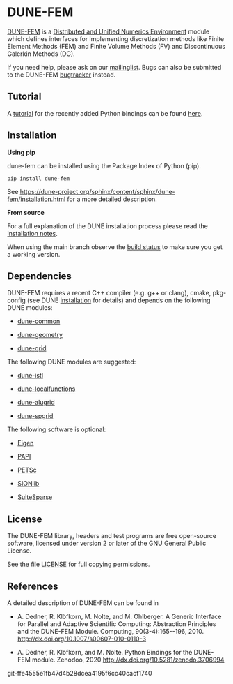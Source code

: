 DUNE-FEM
========

[DUNE-FEM][0] is a [Distributed and Unified Numerics Environment][1]
module which defines interfaces for implementing discretization methods like Finite Element Methods (FEM)
and Finite Volume Methods (FV) and Discontinuous Galerkin Methods (DG).

If you need help, please ask on our [mailinglist][5]. Bugs can also be submitted
to the DUNE-FEM [bugtracker][6] instead.

Tutorial
--------

A [tutorial][18] for the recently added Python bindings can be found [here][18].

Installation
------------

**Using pip**

dune-fem can be installed using the Package Index of Python (pip).

```
pip install dune-fem
```

See https://dune-project.org/sphinx/content/sphinx/dune-fem/installation.html for a more detailed
description.

**From source**

For a full explanation of the DUNE installation process please read
the [installation notes][2].

When using the main branch observe the [build status][19]
to make sure you get a working version.

Dependencies
------------

DUNE-FEM requires a recent C++ compiler (e.g. g++ or clang),
cmake, pkg-config (see DUNE [installation][2] for details)
and depends on the following DUNE modules:

* [dune-common][10]

* [dune-geometry][11]

* [dune-grid][12]

The following DUNE modules are suggested:

* [dune-istl][13]

* [dune-localfunctions][14]

* [dune-alugrid][8]

* [dune-spgrid][9]

The following software is optional:

* [Eigen][4]

* [PAPI][17]

* [PETSc][3]

* [SIONlib][16]

* [SuiteSparse][15]

License
-------

The DUNE-FEM library, headers and test programs are free open-source software,
licensed under version 2 or later of the GNU General Public License.

See the file [LICENSE][7] for full copying permissions.


References
----------

A detailed description of DUNE-FEM can be found in

* A. Dedner, R. Klöfkorn, M. Nolte, and M. Ohlberger. A Generic Interface for Parallel and Adaptive Scientific Computing:
  Abstraction Principles and the DUNE-FEM Module.
  Computing, 90(3-4):165--196, 2010. http://dx.doi.org/10.1007/s00607-010-0110-3

* A. Dedner, R. Klöfkorn, and M. Nolte. Python Bindings for the DUNE-FEM module.
  Zenodoo, 2020 http://dx.doi.org/10.5281/zenodo.3706994


 [0]: https://www.dune-project.org/modules/dune-fem/
 [1]: https://www.dune-project.org
 [2]: https://www.dune-project.org/doc/installation/
 [3]: http://www.mcs.anl.gov/petsc/
 [4]: http://eigen.tuxfamily.org
 [5]: http://lists.dune-project.org/mailman/listinfo/dune-fem
 [6]: http://gitlab.dune-project.org/dune-fem/dune-fem/issues
 [7]: LICENSE.md
 [8]: http://gitlab.dune-project.org/extensions/dune-alugrid
 [9]: http://gitlab.dune-project.org/extensions/dune-spgrid
 [10]: http://gitlab.dune-project.org/core/dune-common
 [11]: http://gitlab.dune-project.org/core/dune-geometry
 [12]: http://gitlab.dune-project.org/core/dune-grid
 [13]: http://gitlab.dune-project.org/core/dune-istl
 [14]: http://gitlab.dune-project.org/core/dune-localfunctions
 [15]: http://faculty.cse.tamu.edu/davis/suitesparse.html
 [16]: http://www.fz-juelich.de/jsc/sionlib
 [17]: http://icl.cs.utk.edu/papi/software/index.html
 [18]: https://dune-project.org/sphinx/content/sphinx/dune-fem/
 [19]: https://gitlab.dune-project.org/dune-fem/dune-fem/-/pipelines/


git-ffe4555e1fb47d4b28dcea4195f6cc40cacf1740

